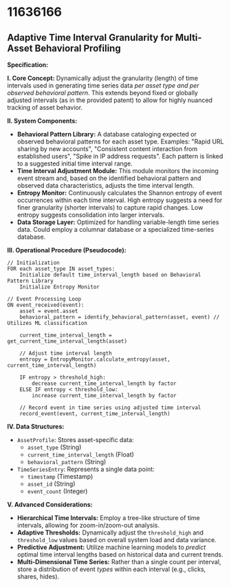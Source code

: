 # 11636166

## Adaptive Time Interval Granularity for Multi-Asset Behavioral Profiling

**Specification:**

**I. Core Concept:** Dynamically adjust the granularity (length) of time intervals used in generating time series data *per asset type and per observed behavioral pattern*. This extends beyond fixed or globally adjusted intervals (as in the provided patent) to allow for highly nuanced tracking of asset behavior.

**II. System Components:**

*   **Behavioral Pattern Library:** A database cataloging expected or observed behavioral patterns for each asset type. Examples: "Rapid URL sharing by new accounts", "Consistent content interaction from established users", "Spike in IP address requests". Each pattern is linked to a suggested initial time interval range.
*   **Time Interval Adjustment Module:** This module monitors the incoming event stream and, based on the identified behavioral pattern and observed data characteristics, adjusts the time interval length. 
*   **Entropy Monitor:** Continuously calculates the Shannon entropy of event occurrences within each time interval. High entropy suggests a need for finer granularity (shorter intervals) to capture rapid changes. Low entropy suggests consolidation into larger intervals.
*   **Data Storage Layer:** Optimized for handling variable-length time series data.  Could employ a columnar database or a specialized time-series database.

**III. Operational Procedure (Pseudocode):**

```
// Initialization
FOR each asset_type IN asset_types:
    Initialize default time_interval_length based on Behavioral Pattern Library
    Initialize Entropy Monitor

// Event Processing Loop
ON event_received(event):
    asset = event.asset
    behavioral_pattern = identify_behavioral_pattern(asset, event) // Utilizes ML classification

    current_time_interval_length = get_current_time_interval_length(asset)

    // Adjust time interval length
    entropy = EntropyMonitor.calculate_entropy(asset, current_time_interval_length)

    IF entropy > threshold_high:
        decrease current_time_interval_length by factor
    ELSE IF entropy < threshold_low:
        increase current_time_interval_length by factor

    // Record event in time series using adjusted time interval
    record_event(event, current_time_interval_length)
```

**IV.  Data Structures:**

*   `AssetProfile`: Stores asset-specific data:
    *   `asset_type` (String)
    *   `current_time_interval_length` (Float)
    *   `behavioral_pattern` (String)
*   `TimeSeriesEntry`: Represents a single data point:
    *   `timestamp` (Timestamp)
    *   `asset_id` (String)
    *   `event_count` (Integer)

**V.  Advanced Considerations:**

*   **Hierarchical Time Intervals:** Employ a tree-like structure of time intervals, allowing for zoom-in/zoom-out analysis.
*   **Adaptive Thresholds:** Dynamically adjust the `threshold_high` and `threshold_low` values based on overall system load and data variance.
*   **Predictive Adjustment:** Utilize machine learning models to *predict* optimal time interval lengths based on historical data and current trends.
* **Multi-Dimensional Time Series:**  Rather than a single count per interval, store a distribution of event *types* within each interval (e.g., clicks, shares, hides).